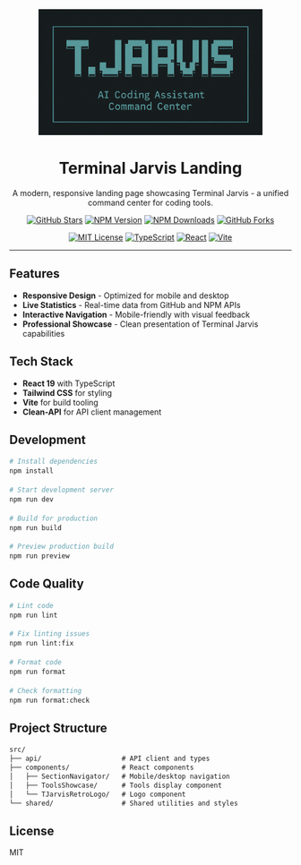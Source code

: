 <div align="center">
  <img src="public/MAIN-LOGO.png" alt="Terminal Jarvis" width="400">
  
  # Terminal Jarvis Landing
  
  A modern, responsive landing page showcasing Terminal Jarvis - a unified command center for coding tools.
  
  [![GitHub Stars](https://img.shields.io/github/stars/BA-CalderonMorales/terminal-jarvis?style=flat-square&logo=github&logoColor=white)](https://github.com/BA-CalderonMorales/terminal-jarvis)
  [![NPM Version](https://img.shields.io/npm/v/terminal-jarvis?style=flat-square&logo=npm&logoColor=white)](https://www.npmjs.com/package/terminal-jarvis)
  [![NPM Downloads](https://img.shields.io/npm/dw/terminal-jarvis?style=flat-square&logo=npm&logoColor=white)](https://www.npmjs.com/package/terminal-jarvis)
  [![GitHub Forks](https://img.shields.io/github/forks/BA-CalderonMorales/terminal-jarvis?style=flat-square&logo=github&logoColor=white)](https://github.com/BA-CalderonMorales/terminal-jarvis)
  
  [![MIT License](https://img.shields.io/badge/License-MIT-green.svg?style=flat-square)](https://choosealicense.com/licenses/mit/)
  [![TypeScript](https://img.shields.io/badge/TypeScript-007ACC?style=flat-square&logo=typescript&logoColor=white)](https://typescriptlang.org/)
  [![React](https://img.shields.io/badge/React-20232A?style=flat-square&logo=react&logoColor=61DAFB)](https://reactjs.org/)
  [![Vite](https://img.shields.io/badge/Vite-646CFF?style=flat-square&logo=vite&logoColor=white)](https://vitejs.dev/)
  
</div>

---

## Features

- **Responsive Design** - Optimized for mobile and desktop
- **Live Statistics** - Real-time data from GitHub and NPM APIs  
- **Interactive Navigation** - Mobile-friendly with visual feedback
- **Professional Showcase** - Clean presentation of Terminal Jarvis capabilities

## Tech Stack

- **React 19** with TypeScript
- **Tailwind CSS** for styling
- **Vite** for build tooling
- **Clean-API** for API client management

## Development

```bash
# Install dependencies
npm install

# Start development server
npm run dev

# Build for production
npm run build

# Preview production build
npm run preview
```

## Code Quality

```bash
# Lint code
npm run lint

# Fix linting issues
npm run lint:fix

# Format code
npm run format

# Check formatting
npm run format:check
```

## Project Structure

```
src/
├── api/                    # API client and types
├── components/             # React components
│   ├── SectionNavigator/   # Mobile/desktop navigation
│   ├── ToolsShowcase/      # Tools display component
│   └── TJarvisRetroLogo/   # Logo component
└── shared/                 # Shared utilities and styles
```

## License

MIT
